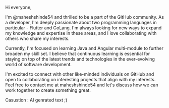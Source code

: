 Hi everyone, 

I'm @maheshshinde54 and thrilled to be a part of the GitHub community. As a developer, I'm deeply passionate about two programming languages in particular - Flutter and GoLang. I'm always looking for new ways to expand my knowledge and expertise in these areas, and I love collaborating with others who share my interests.

Currently, I'm focused on learning Java and Angular multi-module to further broaden my skill set. I believe that continuous learning is essential for staying on top of the latest trends and technologies in the ever-evolving world of software development.

I'm excited to connect with other like-minded individuals on GitHub and open to collaborating on interesting projects that align with my interests. Feel free to contact me at maheshshinde54 and let's discuss how we can work together to create something great.

Casustion : AI genrated text ;) 

